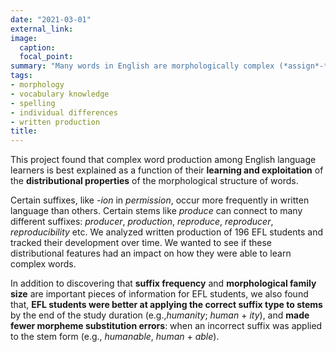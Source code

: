 ```yaml
---
date: "2021-03-01"
external_link: 
image:
  caption: 
  focal_point: 
summary: "Many words in English are morphologically complex (*assign*-*ment*, *teach*-*er*) and so being able to proficiently apply the correct endings (suffixes) to complex words is an important skill to acquire. In this project, we analyzed the written production of English language learners and asked *What are the statistical properties that make morphologically complex words easier for EFL students to learn?*  This project was published in [Applied Psycholinguistics](https://doi.org/10.1017/S0142716422000182)."
tags:
- morphology
- vocabulary knowledge
- spelling
- individual differences
- written production
title:
---
```

This project found that complex word production among English language learners is best explained as a function of their **learning and exploitation** of the **distributional properties** of the morphological structure of words.

Certain suffixes, like *-ion* in *permission*, occur more frequently in written language than others. Certain stems like *produce* can connect to many different suffixes: *producer*, *production*, *reproduce*, *reproducer*, *reproducibility* etc. We analyzed written production of 196 EFL students and tracked their development over time. We wanted to see if these distributional features had an impact on how they were able to learn complex words. 

In addition to discovering that **suffix frequency** and **morphological family size** are important pieces of information for EFL students, we also found that, **EFL students were better at applying the correct suffix type to stems** by the end of the study duration (e.g.,*humanity*; *human* + *ity*), and **made fewer morpheme substitution errors**: when an incorrect suffix was applied to the stem form (e.g., *humanable*, *human* + *able*).

<br><br>
